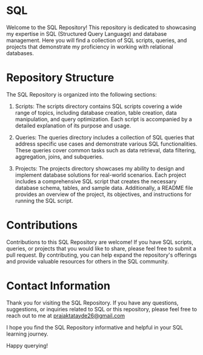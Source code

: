 # SQL

Welcome to the SQL Repository! This repository is dedicated to showcasing my expertise in SQL (Structured Query Language) and database management. Here you will find a collection of SQL scripts, queries, and projects that demonstrate my proficiency in working with relational databases.

# Repository Structure

The SQL Repository is organized into the following sections:

1. Scripts: The scripts directory contains SQL scripts covering a wide range of topics, including database creation, table creation, data manipulation, and query optimization. Each script is accompanied by a detailed explanation of its purpose and usage.

2. Queries: The queries directory includes a collection of SQL queries that address specific use cases and demonstrate various SQL functionalities. These queries cover common tasks such as data retrieval, data filtering, aggregation, joins, and subqueries.

3. Projects: The projects directory showcases my ability to design and implement database solutions for real-world scenarios. Each project includes a comprehensive SQL script that creates the necessary database schema, tables, and sample data. Additionally, a README file provides an overview of the project, its objectives, and instructions for running the SQL script.


# Contributions

Contributions to this SQL Repository are welcome! If you have SQL scripts, queries, or projects that you would like to share, please feel free to submit a pull request. By contributing, you can help expand the repository's offerings and provide valuable resources for others in the SQL community.

# Contact Information
Thank you for visiting the SQL Repository. If you have any questions, suggestions, or inquiries related to SQL or this repository, please feel free to reach out to me at prajaktatayde26@gmail.com

I hope you find the SQL Repository informative and helpful in your SQL learning journey. 

Happy querying! 
